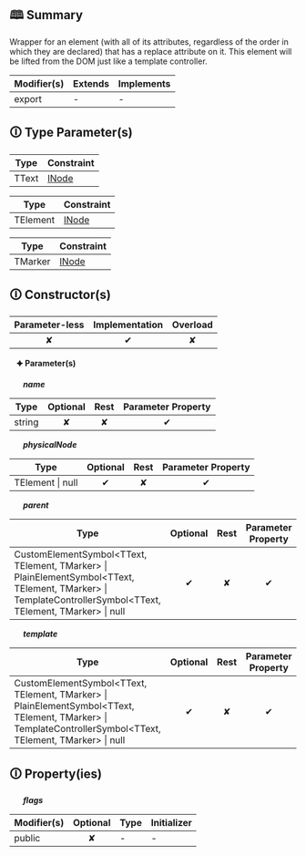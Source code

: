 ## &#128366; Summary

Wrapper for an element (with all of its attributes, regardless of the order in which they are declared)
that has a replace attribute on it.
This element will be lifted from the DOM just like a template controller.

| Modifier(s)                            | Extends                      | Implements                                    |
|----------------------------------------|------------------------------|-----------------------------------------------|
| export | - | - |

## &#128712; Type Parameter(s)

| Type  | Constraint                                                                           |
| ----- | ------------------------------------------------------------------------------------ |
| TText | [INode](https://hamedfathi.gitbook.io/aurelia-2-doc-api/runtime/interface/dom/inode) |

| Type     | Constraint                                                                           |
| -------- | ------------------------------------------------------------------------------------ |
| TElement | [INode](https://hamedfathi.gitbook.io/aurelia-2-doc-api/runtime/interface/dom/inode) |

| Type    | Constraint                                                                           |
| ------- | ------------------------------------------------------------------------------------ |
| TMarker | [INode](https://hamedfathi.gitbook.io/aurelia-2-doc-api/runtime/interface/dom/inode) |

## &#128712; Constructor(s)

| Parameter-less                         | Implementation                          | Overload                          |
|:--------------------------------------:|:---------------------------------------:|:---------------------------------:|
| ✘ | ✔ | ✘ |

&nbsp;&nbsp; **&#128966; Parameter(s)**

&nbsp;&nbsp;&nbsp;&nbsp;&nbsp; _**name**_

| Type                        | Optional                           | Rest                          | Parameter Property                          |
|-----------------------------|:----------------------------------:|:-----------------------------:|:-------------------------------------------:|
| string | ✘  | ✘ | ✔ |

&nbsp;&nbsp;&nbsp;&nbsp;&nbsp; _**physicalNode**_

| Type                        | Optional                           | Rest                          | Parameter Property                          |
|-----------------------------|:----------------------------------:|:-----------------------------:|:-------------------------------------------:|
| TElement &#124; null | ✔  | ✘ | ✔ |

&nbsp;&nbsp;&nbsp;&nbsp;&nbsp; _**parent**_

| Type                        | Optional                           | Rest                          | Parameter Property                          |
|-----------------------------|:----------------------------------:|:-----------------------------:|:-------------------------------------------:|
| CustomElementSymbol&lt;TText, TElement, TMarker&gt; &#124; PlainElementSymbol&lt;TText, TElement, TMarker&gt; &#124; TemplateControllerSymbol&lt;TText, TElement, TMarker&gt; &#124; null | ✔  | ✘ | ✔ |

&nbsp;&nbsp;&nbsp;&nbsp;&nbsp; _**template**_

| Type                        | Optional                           | Rest                          | Parameter Property                          |
|-----------------------------|:----------------------------------:|:-----------------------------:|:-------------------------------------------:|
| CustomElementSymbol&lt;TText, TElement, TMarker&gt; &#124; PlainElementSymbol&lt;TText, TElement, TMarker&gt; &#124; TemplateControllerSymbol&lt;TText, TElement, TMarker&gt; &#124; null | ✔  | ✘ | ✔ |

## &#128712; Property(ies)

&nbsp;&nbsp;&nbsp;&nbsp;&nbsp; _**flags**_

| Modifier(s)                               | Optional                           | Type                        | Initializer                       |
|-------------------------------------------|:----------------------------------:|-----------------------------|-----------------------------------|
| public | ✘ | - | - |